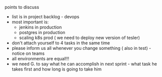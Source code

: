 points to discuss

- list is in project backlog - devops
- most important is: 
	- jenkins in production 
	- postgres in production
	- scaling k8s prod ( we need to deploy new version of tesler)
- don't attach yourself to 4 tasks in the same time
- please inform us all whenever you change something ( also in test) - notice on teams
- all environments are equal!!!
- we need G. to say what he can accomplish in next sprint - what task he takes first and how long is going to take him
